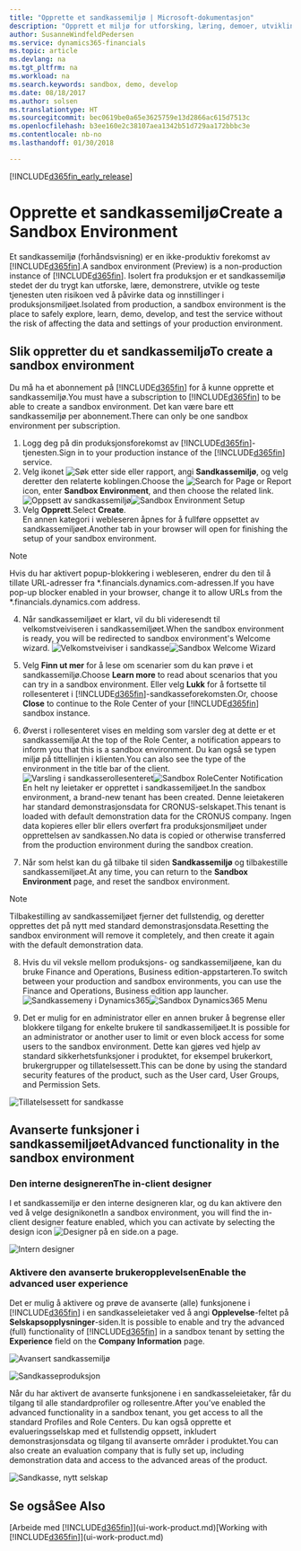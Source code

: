 ```yaml
---
title: "Opprette et sandkassemiljø | Microsoft-dokumentasjon"
description: "Opprett et miljø for utforsking, læring, demoer, utvikling og testing."
author: SusanneWindfeldPedersen
ms.service: dynamics365-financials
ms.topic: article
ms.devlang: na
ms.tgt_pltfrm: na
ms.workload: na
ms.search.keywords: sandbox, demo, develop
ms.date: 08/18/2017
ms.author: solsen
ms.translationtype: HT
ms.sourcegitcommit: bec0619be0a65e3625759e13d2866ac615d7513c
ms.openlocfilehash: b3ee160e2c38107aea1342b51d729aa172bbbc3e
ms.contentlocale: nb-no
ms.lasthandoff: 01/30/2018

---
```

[!INCLUDE[d365fin_early_release](includes/d365fin_early_release.md.md)]

# <a name="create-a-sandbox-environment"></a><span data-ttu-id="6ccc2-103">Opprette et sandkassemiljø</span><span class="sxs-lookup"><span data-stu-id="6ccc2-103">Create a Sandbox Environment</span></span>
<span data-ttu-id="6ccc2-104">Et sandkassemiljø (forhåndsvisning) er en ikke-produktiv forekomst av [!INCLUDE[d365fin](includes/d365fin_md.md)].</span><span class="sxs-lookup"><span data-stu-id="6ccc2-104">A sandbox environment (Preview) is a non-production instance of [!INCLUDE[d365fin](includes/d365fin_md.md)].</span></span> <span data-ttu-id="6ccc2-105">Isolert fra produksjon er et sandkassemiljø stedet der du trygt kan utforske, lære, demonstrere, utvikle og teste tjenesten uten risikoen ved å påvirke data og innstillinger i produksjonsmiljøet.</span><span class="sxs-lookup"><span data-stu-id="6ccc2-105">Isolated from production, a sandbox environment is the place to safely explore, learn, demo, develop, and test the service without the risk of affecting the data and settings of your production environment.</span></span>

## <a name="to-create-a-sandbox-environment"></a><span data-ttu-id="6ccc2-106">Slik oppretter du et sandkassemiljø</span><span class="sxs-lookup"><span data-stu-id="6ccc2-106">To create a sandbox environment</span></span>
<span data-ttu-id="6ccc2-107">Du må ha et abonnement på [!INCLUDE[d365fin](includes/d365fin_md.md)] for å kunne opprette et sandkassemiljø.</span><span class="sxs-lookup"><span data-stu-id="6ccc2-107">You must have a subscription to [!INCLUDE[d365fin](includes/d365fin_md.md)] to be able to create a sandbox environment.</span></span> <span data-ttu-id="6ccc2-108">Det kan være bare ett sandkassemiljø per abonnement.</span><span class="sxs-lookup"><span data-stu-id="6ccc2-108">There can only be one sandbox environment per subscription.</span></span>

1. <span data-ttu-id="6ccc2-109">Logg deg på din produksjonsforekomst av [!INCLUDE[d365fin](includes/d365fin_md.md)]-tjenesten.</span><span class="sxs-lookup"><span data-stu-id="6ccc2-109">Sign in to your production instance of the [!INCLUDE[d365fin](includes/d365fin_md.md)] service.</span></span>
2. <span data-ttu-id="6ccc2-110">Velg ikonet ![Søk etter side eller rapport](media/ui-search/search_small.png "Søk etter side eller rapport"), angi **Sandkassemiljø**, og velg deretter den relaterte koblingen.</span><span class="sxs-lookup"><span data-stu-id="6ccc2-110">Choose the ![Search for Page or Report](media/ui-search/search_small.png "Search for Page or Report icon") icon, enter **Sandbox Environment**, and then choose the related link.</span></span>
<span data-ttu-id="6ccc2-111">![Oppsett av sandkassemiljø](./media/across-sandbox/sandbox-environment-setup.png)</span><span class="sxs-lookup"><span data-stu-id="6ccc2-111">![Sandbox Environment Setup](./media/across-sandbox/sandbox-environment-setup.png)</span></span>
3. <span data-ttu-id="6ccc2-112">Velg **Opprett**.</span><span class="sxs-lookup"><span data-stu-id="6ccc2-112">Select **Create**.</span></span>  
  <span data-ttu-id="6ccc2-113">En annen kategori i webleseren åpnes for å fullføre oppsettet av sandkassemiljøet.</span><span class="sxs-lookup"><span data-stu-id="6ccc2-113">Another tab in your browser will open for finishing the setup of your sandbox environment.</span></span>
> [!NOTE]  
>  <span data-ttu-id="6ccc2-114">Hvis du har aktivert popup-blokkering i webleseren, endrer du den til å tillate URL-adresser fra \*.financials.dynamics.com-adressen.</span><span class="sxs-lookup"><span data-stu-id="6ccc2-114">If you have pop-up blocker enabled in your browser, change it to allow URLs from the \*.financials.dynamics.com address.</span></span>   

4. <span data-ttu-id="6ccc2-115">Når sandkassemiljøet er klart, vil du bli videresendt til velkomstveiviseren i sandkassemiljøet.</span><span class="sxs-lookup"><span data-stu-id="6ccc2-115">When the sandbox environment is ready, you will be redirected to sandbox environment's Welcome wizard.</span></span>
<span data-ttu-id="6ccc2-116">![Velkomstveiviser i sandkasse](./media/across-sandbox/sandbox-wizard.png)</span><span class="sxs-lookup"><span data-stu-id="6ccc2-116">![Sandbox Welcome Wizard](./media/across-sandbox/sandbox-wizard.png)</span></span>

5. <span data-ttu-id="6ccc2-117">Velg **Finn ut mer** for å lese om scenarier som du kan prøve i et sandkassemiljø.</span><span class="sxs-lookup"><span data-stu-id="6ccc2-117">Choose **Learn more** to read about scenarios that you can try in a sandbox environment.</span></span> <span data-ttu-id="6ccc2-118">Eller velg **Lukk** for å fortsette til rollesenteret i [!INCLUDE[d365fin](includes/d365fin_md.md)]-sandkasseforekomsten.</span><span class="sxs-lookup"><span data-stu-id="6ccc2-118">Or, choose **Close** to continue to the Role Center of your [!INCLUDE[d365fin](includes/d365fin_md.md)] sandbox instance.</span></span>
6. <span data-ttu-id="6ccc2-119">Øverst i rollesenteret vises en melding som varsler deg at dette er et sandkassemiljø.</span><span class="sxs-lookup"><span data-stu-id="6ccc2-119">At the top of the Role Center, a notification appears to inform you that this is a sandbox environment.</span></span> <span data-ttu-id="6ccc2-120">Du kan også se typen miljø på tittellinjen i klienten.</span><span class="sxs-lookup"><span data-stu-id="6ccc2-120">You can also see the type of the environment in the title bar of the client.</span></span>
<span data-ttu-id="6ccc2-121">![Varsling i sandkasserollesenteret](./media/across-sandbox/sandbox-rolecenter-notification.png)</span><span class="sxs-lookup"><span data-stu-id="6ccc2-121">![Sandbox RoleCenter Notification](./media/across-sandbox/sandbox-rolecenter-notification.png)</span></span>  
<span data-ttu-id="6ccc2-122">En helt ny leietaker er opprettet i sandkassemiljøet.</span><span class="sxs-lookup"><span data-stu-id="6ccc2-122">In the sandbox environment, a brand-new tenant has been created.</span></span> <span data-ttu-id="6ccc2-123">Denne leietakeren har standard demonstrasjonsdata for CRONUS-selskapet.</span><span class="sxs-lookup"><span data-stu-id="6ccc2-123">This tenant is loaded with default demonstration data for the CRONUS company.</span></span> <span data-ttu-id="6ccc2-124">Ingen data kopieres eller blir ellers overført fra produksjonsmiljøet under opprettelsen av sandkassen.</span><span class="sxs-lookup"><span data-stu-id="6ccc2-124">No data is copied or otherwise transferred from the production environment during the sandbox creation.</span></span>
7.  <span data-ttu-id="6ccc2-125">Når som helst kan du gå tilbake til siden **Sandkassemiljø** og tilbakestille sandkassemiljøet.</span><span class="sxs-lookup"><span data-stu-id="6ccc2-125">At any time, you can return to the **Sandbox Environment** page, and reset the sandbox environment.</span></span>
> [!NOTE]  
>  <span data-ttu-id="6ccc2-126">Tilbakestilling av sandkassemiljøet fjerner det fullstendig, og deretter opprettes det på nytt med standard demonstrasjonsdata.</span><span class="sxs-lookup"><span data-stu-id="6ccc2-126">Resetting the sandbox environment will remove it completely, and then create it again with the default demonstration data.</span></span>  

8.  <span data-ttu-id="6ccc2-127">Hvis du vil veksle mellom produksjons- og sandkassemiljøene, kan du bruke Finance and Operations, Business edition-appstarteren.</span><span class="sxs-lookup"><span data-stu-id="6ccc2-127">To switch between your production and sandbox environments, you can use the Finance and Operations, Business edition app launcher.</span></span>
<span data-ttu-id="6ccc2-128">![Sandkassemeny i Dynamics365](./media/across-sandbox/sandbox-dynamics365-menu.png)</span><span class="sxs-lookup"><span data-stu-id="6ccc2-128">![Sandbox Dynamics365 Menu](./media/across-sandbox/sandbox-dynamics365-menu.png)</span></span>

9.  <span data-ttu-id="6ccc2-129">Det er mulig for en administrator eller en annen bruker å begrense eller blokkere tilgang for enkelte brukere til sandkassemiljøet.</span><span class="sxs-lookup"><span data-stu-id="6ccc2-129">It is possible for an administrator or another user to limit or even block access for some users to the sandbox environment.</span></span> <span data-ttu-id="6ccc2-130">Dette kan gjøres ved hjelp av standard sikkerhetsfunksjoner i produktet, for eksempel brukerkort, brukergrupper og tillatelsessett.</span><span class="sxs-lookup"><span data-stu-id="6ccc2-130">This can be done by using the standard security features of the product, such as the User card, User Groups, and Permission Sets.</span></span>

![Tillatelsessett for sandkasse](./media/across-sandbox/sandbox-permission-sets.png)

## <a name="advanced-functionality-in-the-sandbox-environment"></a><span data-ttu-id="6ccc2-132">Avanserte funksjoner i sandkassemiljøet</span><span class="sxs-lookup"><span data-stu-id="6ccc2-132">Advanced functionality in the sandbox environment</span></span>
### <a name="the-in-client-designer"></a><span data-ttu-id="6ccc2-133">Den interne designeren</span><span class="sxs-lookup"><span data-stu-id="6ccc2-133">The in-client designer</span></span>
<span data-ttu-id="6ccc2-134">I et sandkassemiljø er den interne designeren klar, og du kan aktivere den ved å velge designikonet</span><span class="sxs-lookup"><span data-stu-id="6ccc2-134">In a sandbox environment, you will find the in-client designer feature enabled, which you can activate by selecting the design icon</span></span> ![Designer](./media/across-sandbox/sandbox-inclient-design-icon.png) <span data-ttu-id="6ccc2-136">på en side.</span><span class="sxs-lookup"><span data-stu-id="6ccc2-136">on a page.</span></span>

![Intern designer](./media/across-sandbox/sandbox-inclient-designer.png)

### <a name="enable-the-advanced-user-experience"></a><span data-ttu-id="6ccc2-138">Aktivere den avanserte brukeropplevelsen</span><span class="sxs-lookup"><span data-stu-id="6ccc2-138">Enable the advanced user experience</span></span>
<span data-ttu-id="6ccc2-139">Det er mulig å aktivere og prøve de avanserte (alle) funksjonene i [!INCLUDE[d365fin](includes/d365fin_md.md)] i en sandkasseleietaker ved å angi **Opplevelse**-feltet på **Selskapsopplysninger**-siden.</span><span class="sxs-lookup"><span data-stu-id="6ccc2-139">It is possible to enable and try the advanced (full) functionality of [!INCLUDE[d365fin](includes/d365fin_md.md)] in a sandbox tenant by setting the **Experience** field on the **Company Information** page.</span></span>

![Avansert sandkassemiljø](./media/across-sandbox/sandbox-advanced.png)

![Sandkasseproduksjon](./media/across-sandbox/sandbox-production.png)

<span data-ttu-id="6ccc2-142">Når du har aktivert de avanserte funksjonene i en sandkasseleietaker, får du tilgang til alle standardprofiler og rollesentre.</span><span class="sxs-lookup"><span data-stu-id="6ccc2-142">After you’ve enabled the advanced functionality in a sandbox tenant, you get access to all the standard Profiles and Role Centers.</span></span> <span data-ttu-id="6ccc2-143">Du kan også opprette et evalueringsselskap med et fullstendig oppsett, inkludert demonstrasjonsdata og tilgang til avanserte områder i produktet.</span><span class="sxs-lookup"><span data-stu-id="6ccc2-143">You can also create an evaluation company that is fully set up, including demonstration data and access to the advanced areas of the product.</span></span>

![Sandkasse, nytt selskap](./media/across-sandbox/sandbox-newcompany.png)


## <a name="see-also"></a><span data-ttu-id="6ccc2-145">Se også</span><span class="sxs-lookup"><span data-stu-id="6ccc2-145">See Also</span></span>
<span data-ttu-id="6ccc2-146">[Arbeide med [!INCLUDE[d365fin](includes/d365fin_md.md)]](ui-work-product.md)</span><span class="sxs-lookup"><span data-stu-id="6ccc2-146">[Working with [!INCLUDE[d365fin](includes/d365fin_md.md)]](ui-work-product.md)</span></span>  

